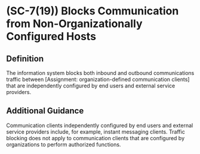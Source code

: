
# (SC-7(19)) Blocks Communication from Non-Organizationally Configured Hosts

## Definition

The information system blocks both inbound and outbound communications traffic between [Assignment: organization-defined communication clients] that are independently configured by end users and external service providers.

## Additional Guidance

Communication clients independently configured by end users and external service providers include, for example, instant messaging clients. Traffic blocking does not apply to communication clients that are configured by organizations to perform authorized functions.
